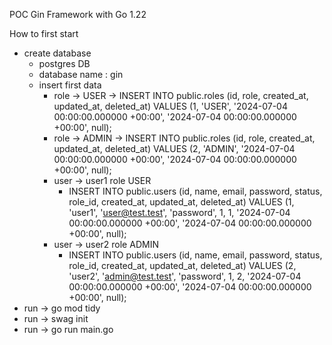 POC Gin Framework with Go 1.22

How to first start 
- create database
  - postgres DB
  - database name : gin
  - insert first data
    - role -> USER -> INSERT INTO public.roles (id, role, created_at, updated_at, deleted_at) VALUES (1, 'USER', '2024-07-04 00:00:00.000000 +00:00', '2024-07-04 00:00:00.000000 +00:00', null);
    - role -> ADMIN -> INSERT INTO public.roles (id, role, created_at, updated_at, deleted_at) VALUES (2, 'ADMIN', '2024-07-04 00:00:00.000000 +00:00', '2024-07-04 00:00:00.000000 +00:00', null);
    - user -> user1 role USER
      - INSERT INTO public.users (id, name, email, password, status, role_id, created_at, updated_at, deleted_at)
        VALUES (1, 'user1', 'user@test.test', 'password', 1, 1, '2024-07-04 00:00:00.000000 +00:00', '2024-07-04 00:00:00.000000 +00:00', null);
    - user -> user2 role ADMIN
      - INSERT INTO public.users (id, name, email, password, status, role_id, created_at, updated_at, deleted_at)
        VALUES (2, 'user2', 'admin@test.test', 'password', 1, 2, '2024-07-04 00:00:00.000000 +00:00', '2024-07-04 00:00:00.000000 +00:00', null);
- run -> go mod tidy
- run -> swag init
- run -> go run main.go

